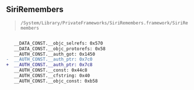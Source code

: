 ## SiriRemembers

> `/System/Library/PrivateFrameworks/SiriRemembers.framework/SiriRemembers`

```diff

   __DATA_CONST.__objc_selrefs: 0x570
   __DATA_CONST.__objc_protorefs: 0x58
   __AUTH_CONST.__auth_got: 0x1450
-  __AUTH_CONST.__auth_ptr: 0x7c0
+  __AUTH_CONST.__auth_ptr: 0x7c8
   __AUTH_CONST.__const: 0x44c8
   __AUTH_CONST.__cfstring: 0x40
   __AUTH_CONST.__objc_const: 0xb58

```

